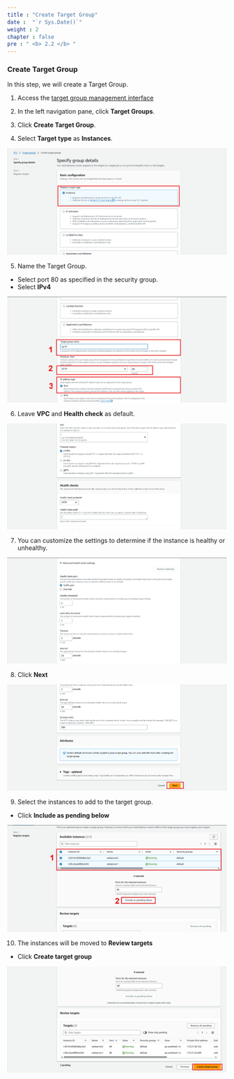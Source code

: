 ```yaml
---
title : "Create Target Group"
date :  "`r Sys.Date()`" 
weight : 2 
chapter : false
pre : " <b> 2.2 </b> "
---
```


### Create Target Group

In this step, we will create a Target Group.

1. Access the [target group management interface](https://ap-southeast-1.console.aws.amazon.com/ec2/home?region=ap-southeast-1#TargetGroups:)
2. In the left navigation pane, click **Target Groups**.

3. Click **Create Target Group**.

4. Select **Target type** as **Instances**.

![role](/images/2.prerequisite/01.png)

5. Name the Target Group.
  + Select port 80 as specified in the security group.
  + Select **IPv4**

![role](/images/2.prerequisite/02.png)

6. Leave **VPC** and **Health check** as default.

![role](/images/2.prerequisite/03.png)

7. You can customize the settings to determine if the instance is healthy or unhealthy.

![role](/images/2.prerequisite/04.png)

8. Click **Next**

![role](/images/2.prerequisite/05.png)

9. Select the instances to add to the target group.
  - Click **Include as pending below**

![role](/images/2.prerequisite/06.png)

10. The instances will be moved to **Review targets**

  - Click **Create target group**

![role](/images/2.prerequisite/07.png)